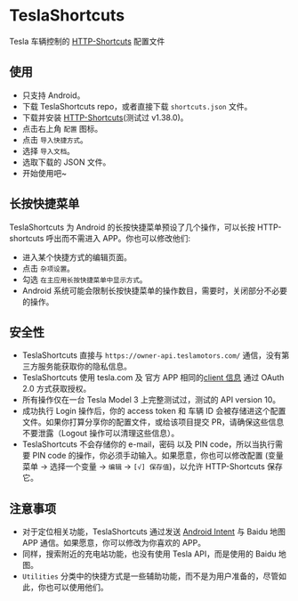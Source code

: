 # TeslaShortcuts

Tesla 车辆控制的 [HTTP-Shortcuts](https://github.com/Waboodoo/HTTP-Shortcuts) 配置文件

## 使用

- 只支持 Android。
- 下载 TeslaShortcuts repo，或者直接下载 `shortcuts.json` 文件。
- 下载并安装 [HTTP-Shortcuts](https://http-shortcuts.rmy.ch)(测试过 v1.38.0)。
- 点击右上角 `配置` 图标。
- 点击 `导入快捷方式`。
- 选择 `导入文档`。
- 选取下载的 JSON 文件。
- 开始使用吧~

## 长按快捷菜单

TeslaShortcuts 为 Android 的长按快捷菜单预设了几个操作，可以长按 HTTP-shortcuts 呼出而不需进入 APP。你也可以修改他们:

- 进入某个快捷方式的编辑页面。
- 点击 `杂项设置`。
- 勾选 `在主应用长按快捷菜单中显示方式`。
- Android 系统可能会限制长按快捷菜单的操作数目，需要时，关闭部分不必要的操作。

## 安全性

- TeslaShortcuts 直接与 `https://owner-api.teslamotors.com/` 通信，没有第三方服务能获取你的隐私信息。
- TeslaShortcuts 使用 tesla.com 及 官方 APP 相同的[client 信息](https://pastebin.com/pS7Z6yyP) 通过 OAuth 2.0 方式获取授权。
- 所有操作仅在一台 Tesla Model 3 上完整测试过，测试的 API version 10。
- 成功执行 Login 操作后，你的 access token 和 车辆 ID 会被存储进这个配置文件。如果你打算分享你的配置文件，或给该项目提交 PR，请确保这些信息不要泄露（Logout 操作可以清理这些信息）。
- TeslaShortcuts 不会存储你的 e-mail，密码 以及 PIN code，所以当执行需要 PIN code 的操作，你必须手动输入。如果愿意，你也可以修改配置 (变量菜单 -> 选择一个变量 -> `编辑` -> `[√] 保存值`)，以允许 HTTP-Shortcuts 保存它。

## 注意事项

- 对于定位相关功能，TeslaShortcuts 通过发送 [Android Intent](https://developer.android.com/guide/components/intents-filters) 与 Baidu 地图 APP 通信。如果愿意，你可以修改为你喜欢的 APP。
- 同样，搜索附近的充电站功能，也没有使用 Tesla API，而是使用的 Baidu 地图。
- `Utilities` 分类中的快捷方式是一些辅助功能，而不是为用户准备的，尽管如此，你也可以使用他们。
